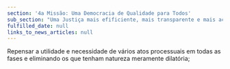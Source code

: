 ```yaml
---
section: '4a Missão: Uma Democracia de Qualidade para Todos'
sub_section: "Uma Justiça mais efificiente, mais transparente e mais acessível"
fulfilled_date: null
links_to_news_articles: null
---
```


Repensar a utilidade e necessidade de vários atos processuais em todas as fases e eliminando os que tenham natureza meramente dilatória;